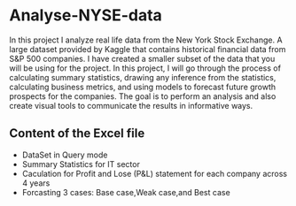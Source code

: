 # Analyse-NYSE-data
In this project I analyze real life data from the New York Stock Exchange. 
A large dataset provided by Kaggle that contains historical financial data from S&P 500 companies.
I have created a smaller subset of the data that you will be using for the project.
In this project, I will go through the process of calculating summary statistics, drawing any inference from the statistics, calculating business metrics, and using models to forecast future growth prospects for the companies.
The goal is to perform an analysis and also create visual tools to communicate the results in informative ways.
## Content of the Excel file
<ul>
  <li>DataSet in Query mode</li>
  <li>Summary Statistics for IT sector</li>
  <li>Caculation for Profit and Lose (P&L) statement for each company across 4 years</li>
  <li>Forcasting 3 cases: Base case,Weak case,and Best case</li>
</ul>
